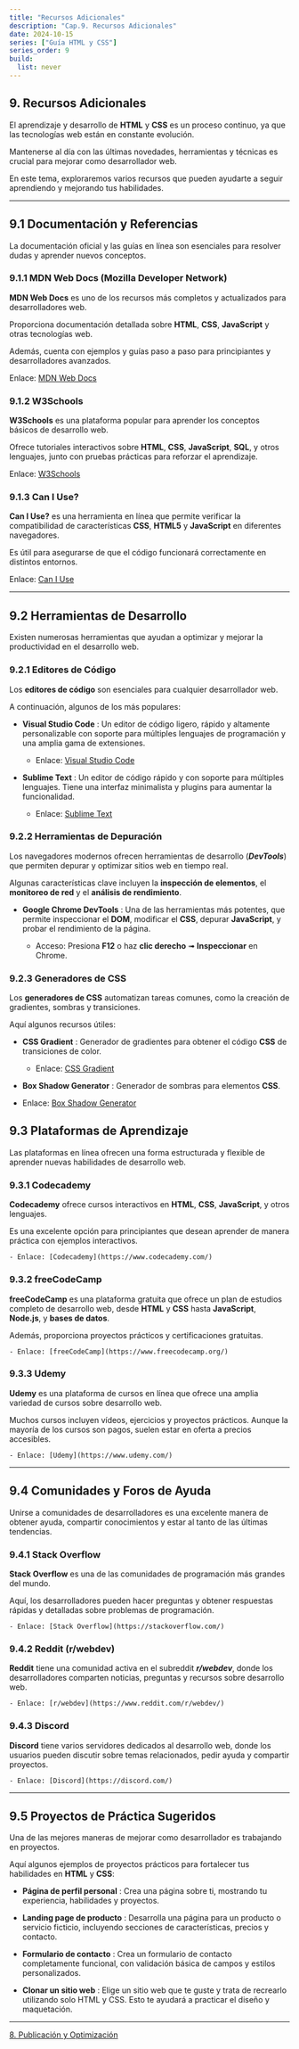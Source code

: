 ```yaml
---
title: "Recursos Adicionales"
description: "Cap.9. Recursos Adicionales"
date: 2024-10-15
series: ["Guía HTML y CSS"]
series_order: 9
build:
  list: never
---
```



## 9. Recursos Adicionales

El aprendizaje y desarrollo de **HTML** y **CSS** es un proceso continuo, ya que las tecnologías web están en constante evolución.

Mantenerse al día con las últimas novedades, herramientas y técnicas es crucial para mejorar como desarrollador web.

En este tema, exploraremos varios recursos que pueden ayudarte a seguir aprendiendo y mejorando tus habilidades.


---

## 9.1 Documentación y Referencias

La documentación oficial y las guías en línea son esenciales para resolver dudas y aprender nuevos conceptos.


### 9.1.1 MDN Web Docs (Mozilla Developer Network)

**MDN Web Docs** es uno de los recursos más completos y actualizados para desarrolladores web.

Proporciona documentación detallada sobre **HTML**, **CSS**, **JavaScript** y otras tecnologías web.

Además, cuenta con ejemplos y guías paso a paso para principiantes y desarrolladores avanzados.

Enlace: [MDN Web Docs](https://developer.mozilla.org/es/)


### 9.1.2 W3Schools

**W3Schools** es una plataforma popular para aprender los conceptos básicos de desarrollo web.

Ofrece tutoriales interactivos sobre **HTML**, **CSS**, **JavaScript**, **SQL**, y otros lenguajes, junto con pruebas prácticas para reforzar el aprendizaje.

Enlace: [W3Schools](https://www.w3schools.com/)


### 9.1.3 Can I Use?

**Can I Use?** es una herramienta en línea que permite verificar la compatibilidad de características **CSS**, **HTML5** y **JavaScript** en diferentes navegadores.

Es útil para asegurarse de que el código funcionará correctamente en distintos entornos.

Enlace: [Can I Use](https://caniuse.com/)


---

## 9.2 Herramientas de Desarrollo

Existen numerosas herramientas que ayudan a optimizar y mejorar la productividad en el desarrollo web.


### 9.2.1 Editores de Código


Los **editores de código** son esenciales para cualquier desarrollador web.

A continuación, algunos de los más populares:

- **Visual Studio Code** : Un editor de código ligero, rápido y altamente personalizable con soporte para múltiples lenguajes de programación y una amplia gama de extensiones.

    -   Enlace: [Visual Studio Code](https://code.visualstudio.com/)

- **Sublime Text** : Un editor de código rápido y con soporte para múltiples lenguajes. Tiene una interfaz minimalista y plugins para aumentar la funcionalidad.

    - Enlace: [Sublime Text](https://www.sublimetext.com/)


### 9.2.2 Herramientas de Depuración

Los navegadores modernos ofrecen herramientas de desarrollo (***DevTools***) que permiten depurar y optimizar sitios web en tiempo real.

Algunas características clave incluyen la **inspección de elementos**, el **monitoreo de red** y el **análisis de rendimiento**.

- **Google Chrome DevTools** : Una de las herramientas más potentes, que permite inspeccionar el **DOM**, modificar el **CSS**, depurar **JavaScript**, y probar el rendimiento de la página.

    - Acceso: Presiona **F12** o haz **clic derecho** ➟ **Inspeccionar** en Chrome.

### 9.2.3 Generadores de CSS

Los **generadores de CSS** automatizan tareas comunes, como la creación de gradientes, sombras y transiciones.

Aquí algunos recursos útiles:

- **CSS Gradient** : Generador de gradientes para obtener el código **CSS** de transiciones de color.

    - Enlace: [CSS Gradient](https://cssgradient.io/)

- **Box Shadow Generator** : Generador de sombras para elementos **CSS**.

- Enlace: [Box Shadow Generator](https://box-shadow.dev/)


## 9.3 Plataformas de Aprendizaje

Las plataformas en línea ofrecen una forma estructurada y flexible de aprender nuevas habilidades de desarrollo web.

### 9.3.1 Codecademy

**Codecademy** ofrece cursos interactivos en **HTML**, **CSS**, **JavaScript**, y otros lenguajes.

Es una excelente opción para principiantes que desean aprender de manera práctica con ejemplos interactivos.

    - Enlace: [Codecademy](https://www.codecademy.com/)

### 9.3.2 freeCodeCamp

**freeCodeCamp** es una plataforma gratuita que ofrece un plan de estudios completo de desarrollo web, desde **HTML** y **CSS** hasta **JavaScript**, **Node.js**, y **bases de datos**.

Además, proporciona proyectos prácticos y certificaciones gratuitas.

    - Enlace: [freeCodeCamp](https://www.freecodecamp.org/)

### 9.3.3 Udemy

**Udemy** es una plataforma de cursos en línea que ofrece una amplia variedad de cursos sobre desarrollo web.

Muchos cursos incluyen vídeos, ejercicios y proyectos prácticos. Aunque la mayoría de los cursos son pagos, suelen estar en oferta a precios accesibles.

    - Enlace: [Udemy](https://www.udemy.com/)

---

## 9.4 Comunidades y Foros de Ayuda

Unirse a comunidades de desarrolladores es una excelente manera de obtener ayuda, compartir conocimientos y estar al tanto de las últimas tendencias.


### 9.4.1 Stack Overflow

**Stack Overflow** es una de las comunidades de programación más grandes del mundo.

Aquí, los desarrolladores pueden hacer preguntas y obtener respuestas rápidas y detalladas sobre problemas de programación.

    - Enlace: [Stack Overflow](https://stackoverflow.com/)

### 9.4.2 Reddit (r/webdev)
**Reddit** tiene una comunidad activa en el subreddit ***r/webdev***, donde los desarrolladores comparten noticias, preguntas y recursos sobre desarrollo web.

    - Enlace: [r/webdev](https://www.reddit.com/r/webdev/)


### 9.4.3 Discord
**Discord** tiene varios servidores dedicados al desarrollo web, donde los usuarios pueden discutir sobre temas relacionados, pedir ayuda y compartir proyectos.

    - Enlace: [Discord](https://discord.com/)

---

## 9.5 Proyectos de Práctica Sugeridos

Una de las mejores maneras de mejorar como desarrollador es trabajando en proyectos.

Aquí algunos ejemplos de proyectos prácticos para fortalecer tus habilidades en **HTML** y **CSS**:

- **Página de perfil personal** : Crea una página sobre ti, mostrando tu experiencia, habilidades y proyectos.

- **Landing page de producto** : Desarrolla una página para un producto o servicio ficticio, incluyendo secciones de características, precios y contacto.

- **Formulario de contacto** : Crea un formulario de contacto completamente funcional, con validación básica de campos y estilos personalizados.

- **Clonar un sitio web** : Elige un sitio web que te guste y trata de recrearlo utilizando solo HTML y CSS. Esto te ayudará a practicar el diseño y maquetación.


---

<div class="footer-nav">
    <a href="../08-publicacion/">8. Publicación y Optimización</a>
    <!-- <a href="#" class="prev-link" class="tachado">Anterior</a> -->
    <a href="../10-conclusion/>10. Conclusión y Próximos Pasos</a>
</div>